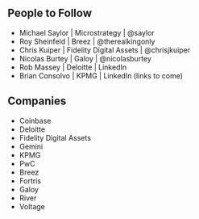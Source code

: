 ## People to Follow 

- Michael Saylor | Microstrategy | @saylor
- Roy Sheinfeld | Breez | @therealkingonly
- Chris Kuiper | Fidelity Digital Assets | @chrisjkuiper
- Nicolas Burtey | Galoy | @nicolasburtey
- Rob Massey | Deloitte | LinkedIn
- Brian Consolvo | KPMG | LinkedIn
(links to come)

## Companies 

- Coinbase
- Deloitte
- Fidelity Digital Assets
- Gemini
- KPMG
- PwC
- Breez
- Fortris
- Galoy
- River
- Voltage 
